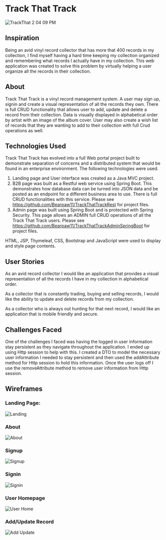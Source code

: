 # Track That Track
![TrackThat 2 04 09 PM](https://github.com/Bearpaw11/capstoneSpringTrackThatTrack/assets/54750179/7fc95b13-1aaf-4a02-ba8e-cd0751e97ef0)

## Inspiration
Being an avid vinyl record collector that has more that 400 records in my collection, I find myself having a hard time keeping my collection organized and remembering what records I actually have in my collection. This web application was created to solve this problem by virtually helping a user organize all the records in their collection.

## About
Track That Track is a vinyl record management system. A user may sign up, signin and create a visual representation of all the records they own. 
There is full CRUD functionality that allows user to add, update and delete a record from their collection. Data is visually displayed in alphabetical 
order by artist with an image of the album cover. User may also create a wish list of records that they are wanting to add to their collection with full Crud operations as well.

## Technologies Used
Track That Track has evolved into a full Web portal project built to demonstrate separation of concerns and a distributed system that would be found in an enterprise environment.
The following technologies were used.
   1. Landing page and User interface was created as a Java MVC project.
   2. B2B page was built as a Restful web service using Spring Boot. This demonstrates how database data can be turned into JSON data and be posted as an endpoint for a different business area to use. There is full CRUD functionalities with this service. Please see https://github.com/Bearpaw11/TrackThatTrackRest for project files. 
   3. Admin page was built using Spring Boot and is protected with Spring Security. This page allows an ADMIN full CRUD operations of all the Track That Track users. Please see https://github.com/Bearpaw11/TrackThatTrackAdminSpringBoot for project files. 
   
HTML, JSP, Thymeleaf, CSS, Bootstrap and JavaScript were used to display and style page contents. 
## User Stories
As an avid record collector I would like an application that provides a visual representation of all the records I have in my collection in alphabetical order.

As a collector that is constantly trading, buying and selling records, I would like the ability to update and delete records from my collection.

As a collector who is always out hunting for that next record, I would like an application that is mobile friendly and secure.
## Challenges Faced
One of the challenges I faced was having the logged in user information stay persistent as they navigate throughout the application. I ended up using Http session to help with this. I created a DTO to model the necessary user information I needed to stay persistent and then used the addAttribute method for Http session to hold this information. Once the user logs off I use the removeAttribute method to remove user information from Http session. 

## Wireframes
### Landing Page:
![Landing](https://user-images.githubusercontent.com/54750179/184665209-eb2612e8-426d-486a-9446-ed9e57671be8.png)

### About
![About](https://user-images.githubusercontent.com/54750179/184665532-1b1e20e4-f56f-4b94-bd64-310a65f229bd.png)


### Signup
![Signup](https://user-images.githubusercontent.com/54750179/184665645-b07f42fb-023b-4660-bcbc-0f6f430fb65d.png)

### Signin
![Signin](https://user-images.githubusercontent.com/54750179/184666227-766a3a44-da7d-4c90-b35b-d83ecf7e73c3.png)

### User Homepage
![User Home](https://user-images.githubusercontent.com/54750179/184666444-1d62b436-5dc9-47c1-847d-5b3b69918b16.png)


### Add/Update Record
![Add Update](https://user-images.githubusercontent.com/54750179/184666876-8f3c69e2-44bc-48b2-a124-b51248da83db.png)

